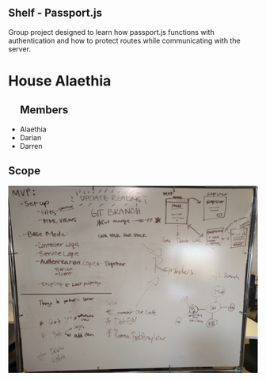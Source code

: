 ## Shelf - Passport.js

Group project designed to learn how passport.js functions with authentication and how to protect routes while communicating with the server.

<h1>House Alaethia</h1>
<ul>
    <h2>Members</h2>
    <li>Alaethia</li>
    <li>Darian</li>
    <li>Darren</li>
</ul>

## Scope
<img src="/images/whiteboard.jpg">
